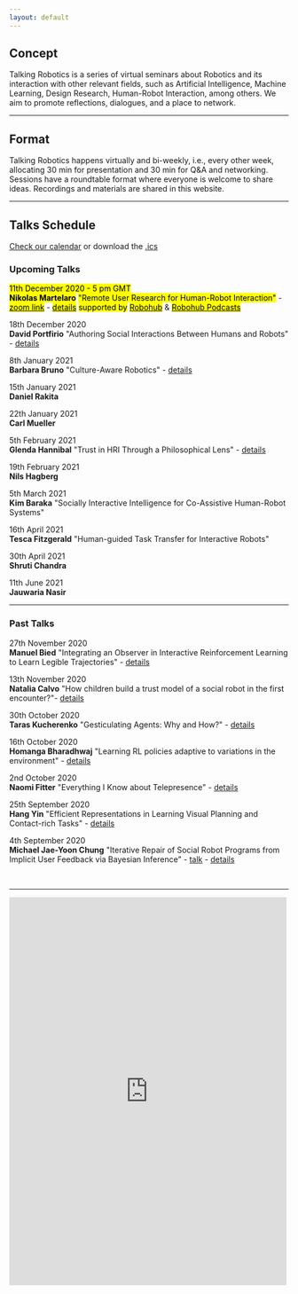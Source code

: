 ```yaml
---
layout: default
---
```


## Concept
Talking Robotics is a series of virtual seminars about Robotics and its interaction with other relevant fields, such as Artificial Intelligence, Machine Learning, Design Research, Human-Robot Interaction, among others. We aim to promote reflections, dialogues, and a place to network.

---

## Format
Talking Robotics happens virtually and bi-weekly, i.e., every other week, allocating 30 min for presentation and 30 min for Q&A and networking. Sessions have a roundtable format where everyone is welcome to share ideas. Recordings and materials are shared in this website.

---

## Talks Schedule
[Check our calendar](https://calendar.google.com/calendar/u/1?cid=dGFsa2luZ3JvYm90aWNzQGdtYWlsLmNvbQ) or download the [.ics](assets/talkingrobotics@gmail.com.ics)


### Upcoming Talks

<mark>11th December 2020 - 5 pm GMT</mark>\
**<mark>Nikolas Martelaro</mark>**
<mark>"Remote User Research for Human-Robot Interaction"</mark> - [<mark>zoom link</mark>](https://washington.zoom.us/meeting/register/tJcpc-6pqDMpGd2ryoT-vnY4CW_GbOwyPF9n) - [<mark>details</mark>](./session_details/nikolas.html) <mark>supported by</mark> [<mark>Robohub</mark>](https://robohub.org/nikolas-martelaros-talk-on-11-december-remote-user-research-for-human-robot-interaction/) & [<mark>Robohub Podcasts</mark>](https://robohub.org/embodied-interactions-from-robotics-to-dance/)

18th December 2020\
**David Portfirio**
"Authoring Social Interactions Between Humans and Robots" - [details](./session_details/david.html)

8th January 2021\
**Barbara Bruno**
"Culture-Aware Robotics" - [details](./session_details/barbara.html)

15th January 2021\
**Daniel Rakita**

22th January 2021\
**Carl Mueller**

5th February 2021\
**Glenda Hannibal**
"Trust in HRI Through a Philosophical Lens" - [details](./session_details/glenda.html) 

19th February 2021\
**Nils Hagberg**

5th March 2021\
**Kim Baraka**
"Socially Interactive Intelligence for Co-Assistive Human-Robot Systems"

16th April 2021\
**Tesca  Fitzgerald**
"Human-guided Task Transfer for Interactive Robots"

30th April 2021\
**Shruti Chandra**

11th June 2021\
**Jauwaria Nasir**

<hr />

### Past Talks
27th November 2020\
**Manuel Bied**
"Integrating an Observer in Interactive Reinforcement Learning to Learn Legible Trajectories" - [details](./session_details/manuel.html) 

13th November 2020\
**Natalia Calvo**
"How children build a trust model of a social robot in the first encounter?"- [details](./session_details/natalia.html) 

30th October 2020\
**Taras Kucherenko**
"Gesticulating Agents: Why and How?" - [details](./session_details/taras.html) 

16th October 2020\
**Homanga Bharadhwaj**
"Learning RL policies adaptive to variations in the environment" - [details](./session_details/homanga.html) 

2nd October 2020\
**Naomi Fitter** "Everything I Know about Telepresence" - [details](./session_details/naomi.html)

25th September 2020\
**Hang Yin**
"Efficient Representations in Learning Visual Planning and Contact-rich Tasks" - [details](./session_details/hang.html) 

4th September 2020\
**Michael Jae-Yoon Chung**
"Iterative Repair of Social Robot Programs from Implicit User Feedback via Bayesian Inference" - [talk](https://youtu.be/lf36COCC2A4) - [details](./session_details/mike.html) 
 







<br />





<!--<iframe width="560" height="315" src="https://www.youtube.com/embed/5qap5aO4i9A" frameborder="0" allow="accelerometer; autoplay; encrypted-media; gyroscope; picture-in-picture" allowfullscreen></iframe>-->
    

---

<iframe src="https://docs.google.com/forms/d/e/1FAIpQLScLvZgBNdJPySiHizLnQPhOtnB6ud8IL1FWHvrZgij6RQ19uA/viewform?embedded=true" width="500" height="700" frameborder="0" marginheight="0" marginwidth="0">Loading…</iframe>
